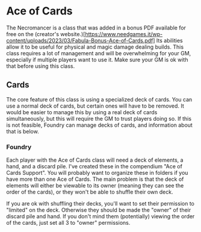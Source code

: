 # Ace of Cards

The Necromancer is a class that was added in a bonus PDF available for free on the (creator's website.)[https://www.needgames.it/wp-content/uploads/2023/03/Fabula-Bonus-Ace-of-Cards.pdf] Its abilities allow it to be useful for physical and magic damage dealing builds. This class requires a lot of management and will be overwhelming for your GM, especially if multiple players want to use it. Make sure your GM is ok with that before using this class.

## Cards

The core feature of this class is using a specialized deck of cards. You can use a normal deck of cards, but certain ones will have to be removed. It would be easier to manage this by using a real deck of cards simultaneously, but this will require the GM to trust players doing so. If this is not feasible, Foundry can manage decks of cards, and information about that is below.

### Foundry

Each player with the Ace of Cards class will need a deck of elements, a hand, and a discard pile. I've created these in the compendium "Ace of Cards Support". You will probably want to organize these in folders if you have more than one Ace of Cards. The main problem is that the deck of elements will either be viewable to its owner (meaning they can see the order of the cards), or they won't be able to shuffle their own deck.

If you are ok with shuffling their decks, you'll want to set their permission to "limited" on the deck. Otherwise they should be made the "owner" of their discard pile and hand. If you don't mind them (potentially) viewing the order of the cards, just set all 3 to "owner" permissions.
